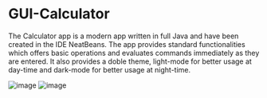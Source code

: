 # GUI-Calculator
The Calculator app is a modern app written in full Java and have been created in the IDE NeatBeans. 
The app provides standard functionalities which offers basic operations and evaluates commands immediately as they are entered. 
It also provides a doble theme, light-mode for better usage at day-time and dark-mode for better usage at night-time.

![image](https://user-images.githubusercontent.com/96825781/188310825-b27d2db8-ec17-4cde-8197-7a74309adbc7.png)
![image](https://user-images.githubusercontent.com/96825781/188310858-ca7dad78-efef-4bf0-b605-c9466e62f6bf.png)

